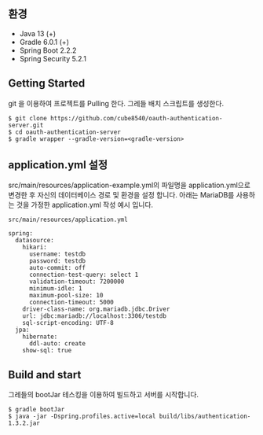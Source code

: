 ## 환경
- Java 13 (+)
- Gradle 6.0.1 (+)
- Spring Boot 2.2.2
- Spring Security 5.2.1

## Getting Started
git 을 이용하여 프로젝트를 Pulling 한다. 그레들 배치 스크립트를 생성한다.
```
$ git clone https://github.com/cube8540/oauth-authentication-server.git
$ cd oauth-authentication-server
$ gradle wrapper --gradle-version=<gradle-version>
```

## application.yml 설정
src/main/resources/application-example.yml의 파일명을 application.yml으로 변경한 후 자신의 데이터베이스 경로 및 환경을 설정 합니다.
아래는 MariaDB를 사용하는 것을 가정한 application.yml 작성 예시 입니다.
```
src/main/resources/application.yml

spring:
  datasource:
    hikari:
      username: testdb
      password: testdb
      auto-commit: off
      connection-test-query: select 1
      validation-timeout: 7200000
      minimum-idle: 1
      maximum-pool-size: 10
      connection-timeout: 5000
    driver-class-name: org.mariadb.jdbc.Driver
    url: jdbc:mariadb://localhost:3306/testdb
    sql-script-encoding: UTF-8
  jpa:
    hibernate:
      ddl-auto: create
    show-sql: true
```

## Build and start
그레들의 bootJar 테스킹을 이용하여 빌드하고 서버를 시작합니다.
```
$ gradle bootJar
$ java -jar -Dspring.profiles.active=local build/libs/authentication-1.3.2.jar
``` 